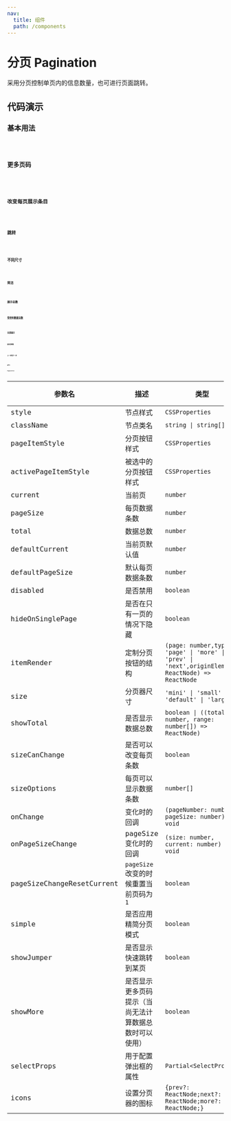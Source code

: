 ```yaml
---
nav:
  title: 组件
  path: /components
---
```


# 分页 Pagination

采用分页控制单页内的信息数量，也可进行页面跳转。

## 代码演示

### 基本用法

<code src="./__demo__/basic.demo.tsx" />

### 更多页码

<code src="./__demo__/count-more.demo.tsx" />

### 改变每页展示条目

<code src="./__demo__/change-size.demo.tsx" />

### 跳转

<code src="./__demo__/jumper.demo.tsx" />

### 不同尺寸

<code src="./__demo__/size.demo.tsx" />

### 简洁

<code src="./__demo__/simple.demo.tsx" />

### 展示总数

<code src="./__demo__/show-total.demo.tsx" />

### 受控的数据总数

<code src="./__demo__/show-more.demo.tsx" />

### 全部展示

<code src="./__demo__/all-options.demo.tsx" />

### 样式定制

<code src="./__demo__/style.demo.tsx" />

### 上一步和下一步

<code src="./__demo__/item-render.demo.tsx" />

## API

### Pagination

|参数名|描述|类型|默认值|版本|
|---|---|---|---|---|
|style|节点样式|`CSSProperties`|`-`|-|
|className|节点类名|`string \| string[]`|`-`|-|
|pageItemStyle|分页按钮样式|`CSSProperties`|`-`|-|
|activePageItemStyle|被选中的分页按钮样式|`CSSProperties`|`-`|-|
|current|当前页|`number`|`-`|-|
|pageSize|每页数据条数|`number`|`-`|-|
|total|数据总数|`number`|`-`|-|
|defaultCurrent|当前页默认值|`number`|`-`|-|
|defaultPageSize|默认每页数据条数|`number`|`-`|-|
|disabled|是否禁用|`boolean`|`-`|-|
|hideOnSinglePage|是否在只有一页的情况下隐藏|`boolean`|`-`|2.6.0|
|itemRender|定制分页按钮的结构|`(page: number,type: 'page' \| 'more' \| 'prev' \| 'next',originElement: ReactNode) => ReactNode`|`-`|-|
|size|分页器尺寸|`'mini' \| 'small' \| 'default' \| 'large'`|`-`|-|
|showTotal|是否显示数据总数|`boolean \| ((total: number, range: number[]) => ReactNode)`|`-`|-|
|sizeCanChange|是否可以改变每页条数|`boolean`|`true`|-|
|sizeOptions|每页可以显示数据条数|`number[]`|`-`|-|
|onChange|变化时的回调|`(pageNumber: number, pageSize: number) => void`|`-`|-|
|onPageSizeChange|pageSize 变化时的回调|`(size: number, current: number) => void`|`-`|-|
|pageSizeChangeResetCurrent|`pageSize` 改变的时候重置当前页码为 `1`|`boolean`|`true`|-|
|simple|是否应用精简分页模式|`boolean`|`-`|-|
|showJumper|是否显示快速跳转到某页|`boolean`|`-`|-|
|showMore|是否显示更多页码提示（当尚无法计算数据总数时可以使用）|`boolean`|`-`|-|
|selectProps|用于配置弹出框的属性|`Partial<SelectProps>`|`-`|-|
|icons|设置分页器的图标|`{prev?: ReactNode;next?: ReactNode;more?: ReactNode;}`|`-`|-|
